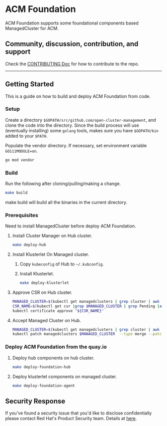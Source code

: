# ACM Foundation

ACM Foundation supports some foundational components based ManagedCluster for ACM.

## Community, discussion, contribution, and support

Check the [CONTRIBUTING Doc](CONTRIBUTING.md) for how to contribute to the repo.

------

## Getting Started

This is a guide on how to build and deploy ACM Foundation from code.

### Setup

Create a directory `$GOPATH/src/github.com/open-cluster-management`, and clone the code into the directory. Since the build process will use (eventually installing) some `golang` tools, makes sure you have `$GOPATH/bin` added to your `$PATH`. 

Populate the vendor directory. If necessary, set environment variable `GO111MODULE=on`.

```sh
go mod vendor
```

### Build

Run the following after cloning/pulling/making a change.

```sh
make build
```

make build will build all the binaries in the current directory.

### Prerequisites

Need to install ManagedCluster before deploy ACM Foundation.

1. Install Cluster Manager on Hub cluster.

    ```sh
    make deploy-hub
    ```

2. Install Klusterlet On Managed cluster.

    1. Copy `kubeconfig` of Hub to `~/.kubconfig`.
    2. Install Klusterlet.

        ```sh
        make deploy-klusterlet
        ```

3. Approve CSR on Hub cluster.

    ```sh
    MANAGED_CLUSTER=$(kubectl get managedclusters | grep cluster | awk '{print $1}')
    CSR_NAME=$(kubectl get csr |grep $MANAGED_CLUSTER | grep Pending |awk '{print $1}')
    kubectl certificate approve "${CSR_NAME}"
    ```

4. Accept Managed Cluster on Hub.

    ```sh
    MANAGED_CLUSTER=$(kubectl get managedclusters | grep cluster | awk '{print $1}')
    kubectl patch managedclusters $MANAGED_CLUSTER  --type merge --patch '{"spec":{"hubAcceptsClient":true}}'
    ```

### Deploy ACM Foundation from the quay.io

1. Deploy hub components on hub cluster.

    ```sh
    make deploy-foundation-hub
    ```

2. Deploy klusterlet components on managed cluster.

    ```sh
    make deploy-foundation-agent
    ```

## Security Response

If you've found a security issue that you'd like to disclose confidentially please contact
Red Hat's Product Security team. Details at [here](https://access.redhat.com/security/team/contact).
